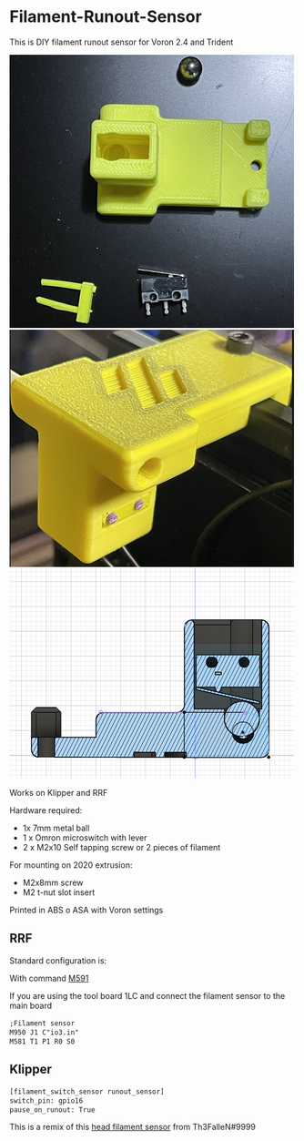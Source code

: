 # Filament-Runout-Sensor
This is DIY filament runout sensor for Voron 2.4 and Trident

![All needed pic](./images/FS%20all.png)
![Mounted pic](./images/FS%20mount.png)
![Section pic](./images/FS%20Section.png)

Works on Klipper and RRF

Hardware required:

- 1x 7mm metal ball
- 1 x Omron microswitch with lever
- 2 x M2x10 Self tapping screw or 2 pieces of filament

For mounting on 2020 extrusion:

- M2x8mm screw
- M2 t-nut slot insert

Printed in ABS o ASA with Voron settings

## RRF 

Standard configuration is:

With command [M591](https://docs.duet3d.com/User_manual/Reference/Gcodes#m591-configure-filament-sensing)

If you are using the tool board 1LC and connect the filament sensor to the main board
```
;Filament sensor
M950 J1 C"io3.in"
M581 T1 P1 R0 S0
```
## Klipper
```
[filament_switch_sensor runout_sensor]
switch_pin: gpio16
pause_on_runout: True
```

This is a remix of this [head filament sensor](https://github.com/EtteGit/EnragedRabbitProject/tree/main/usermods/LGX_Toolhead_Sensor) from Th3FalleN#9999



